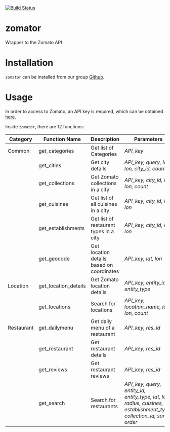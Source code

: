 [![Build Status](https://travis-ci.org/yitang310/zomator.svg?branch=master)](https://travis-ci.org/yitang310/zomator)

# zomator
Wrapper to the Zomato API

# Installation
`zomator` can be installed from our group [Github](https://github.com/yitang310/zomator). 

# Usage
In order to access to Zomato, an API key is required, which can be obtained [here](https://developers.zomato.com/api).

Inside `zomator`, there are 12 functions:

| Category |  Function Name  | Description  | Parameters | Example |
|  ----  | ----  | ---- | ---- | ---- |
| Common | get_categories | Get list of Categories | *API_key* | get_categories('API_key') |
| | get_cities  | Get city details | *API_key, query, lat, lon, city_id, count* | get_cities('API_key', query='van') |
| | get_collections | Get Zomato collections in a city | *API_key, city_id, lat, lon, count* | get_collections('API_key', city_id=256) |
| | get_cuisines | Get list of all cuisines in a city | *API_key, city_id, lat, lon* | get_cuisines('API_key', city_id=256)
| | get_establishments | Get list of restaurant types in a city | *API_key, city_id, lat, lon* | 
| | get_geocode | Get location details based on coordinates | *API_key, lat, lon* | 
| Location | get_location_details | Get Zomato location details | *API_key, entity_id, entity_type* |
| | get_locations | Search for locations | *API_key, location_name, lat, lon, count* |
| Restaurant | get_dailymenu | Get daily menu of a restaurant |  *API_key, res_id* | get_restaurant('API_key', res_id="16774318") |
| | get_restaurant | Get restaurant details | *API_key, res_id* | get_restaurant('API_key', res_id="16774318") |
| | get_reviews | Get restaurant reviews | *API_key, res_id* | get_reviews('API_key', res_id="16774318") |
| | get_search | Search for restaurants | *API_key, query, entity_id, entity_type, lat, lon, radius, cuisines, establishment_type, collection_id, sort, order* | get_search('API_key') |
